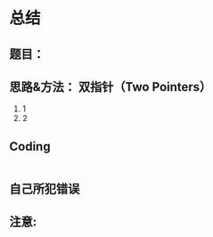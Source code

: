 # <!-- 27 -->总结

## 题目：
<!--
> Given an array nums and a value val, remove all instances of that value in-place and return the new length.

> Do not allocate extra space for another array, you must do this by modifying the input array in-place with O(1) extra memory.

> The order of elements can be changed. It doesn't matter what you leave beyond the new length.
-->

## 思路&方法： 双指针（Two Pointers）
<!--* Time: O(n), Space: O(1)-->

1. 1
2. 2

## Coding
```c++


```

## 自己所犯错误


## 注意:
